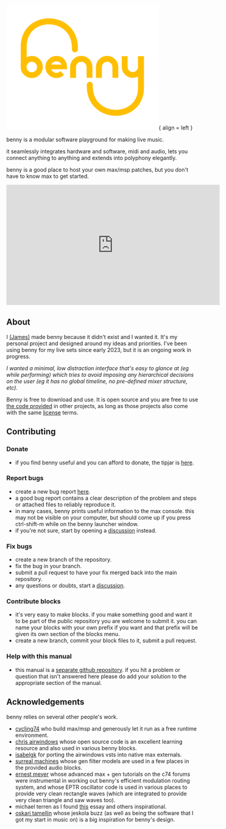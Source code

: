 <style>
  .md-typeset h1,
  .md-content__button {
    display: none;
  }
</style>
![benny logo](assets/benny_logo_400T.png){ align = left }

benny is a modular software playground for making live music.

it seamlessly integrates hardware and software, midi and audio, lets you connect anything to anything and extends into polyphony elegantly.

benny is a good place to host your own max/msp patches, but you don't have to know max to get started.

<iframe width="560" height="315" src="https://www.youtube.com/embed/Hs_4T_gjoWw?si=Yg87wI-I_sjNP9u-" title="YouTube video player" frameborder="0" allow="accelerometer; autoplay; clipboard-write; encrypted-media; gyroscope; picture-in-picture; web-share" referrerpolicy="strict-origin-when-cross-origin" allowfullscreen></iframe>

## About

I [(James)](https://www.jamesholden.org/) made benny because it didn't exist and I wanted it. It's my personal project and designed around my ideas and priorities. I've been using benny for my live sets since early 2023, but it is an ongoing work in progress.

*I wanted a minimal, low distraction interface that's easy to glance at (eg while performing) which tries to avoid imposing any hierarchical decisions on the user (eg it has no global timeline, no pre-defined mixer structure, etc).*

Benny is free to download and use. It is open source and you are free to use [the code provided](https://github.com/jamesholdenmusic/benny/) in other projects, as long as those projects also come with the same [license](https://github.com/jamesholdenmusic/benny?tab=License-1-ov-file) terms.

## Contributing

### Donate
- if you find benny useful and you can afford to donate, the tipjar is [here](https://www.paypal.com/donate/?hosted_button_id=PBQ7JWRPJKLWQ).
### Report bugs
- create a new bug report [here](https://github.com/jamesholdenmusic/benny/issues).
- a good bug report contains a clear description of the problem and steps or attached files to reliably reproduce it.
- in many cases, benny prints useful information to the max console. this may not be visible on your computer, but should come up if you press ctrl-shift-m while on the benny launcher window.
- if you're not sure, start by opening a [discussion](https://github.com/jamesholdenmusic/benny/discussions) instead.
### Fix bugs
- create a new branch of the repository.
- fix the bug in your branch.
- submit a pull request to have your fix merged back into the main repository.
- any questions or doubts, start a [discussion](https://github.com/jamesholdenmusic/benny/discussions).
### Contribute blocks
- it's very easy to make blocks. if you make something good and want it to be part of the public repository you are welcome to submit it. you can name your blocks with your own prefix if you want and that prefix will be given its own section of the blocks menu.
- create a new branch, commit your block files to it, submit a pull request.
### Help with this manual
- this manual is a [separate github repository](https://github.com/jamesholdenmusic/BennyDocs). if you hit a problem or question that isn't answered here please do add your solution to the appropriate section of the manual.

## Acknowledgements

benny relies on several other people's work.

- [cycling74](https://www.cycling74.com) who build max/msp and generously let it run as a free runtime environment.
- [chris airwindows](https://www.airwindows.com) whose open source code is an excellent learning resource and also used in various benny blocks.
- [isabelgk](https://github.com/isabelgk/airfx) for porting the airwindows vsts into native max externals.
- [surreal machines](https://www.surrealmachines.com/) whose gen filter models are used in a few places in the provided audio blocks.
- [ernest meyer](https://www.yofiel.com) whose advanced max + gen tutorials on the c74 forums were instrumental in working out benny's efficient modulation routing system, and whose EPTR oscillator code is used in various places to provide very clean rectangle waves (which are integrated to provide very clean triangle and saw waves too).
- michael terren as I found [this](https://disclaimer.org.au/contents/where-and-how-to-gather/the-hegemony-of-the-daw) essay and others inspirational.
- [oskari tamellin](http://jeskola.net/buzz/) whose jeskola buzz (as well as being the software that I got my start in music on) is a big inspiration for benny's design.